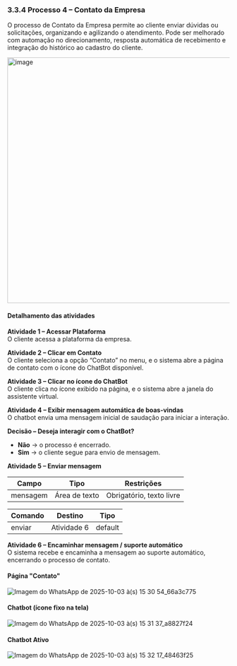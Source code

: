 ### 3.3.4 Processo 4 – Contato da Empresa

O processo de Contato da Empresa permite ao cliente enviar dúvidas ou solicitações, organizando e agilizando o atendimento. Pode ser melhorado com automação no direcionamento, resposta automática de recebimento e integração do histórico ao cadastro do cliente.

<img width="1251" height="557" alt="image" src="https://github.com/user-attachments/assets/1376bdb2-b053-4857-9614-06cd9740d338" />


#### Detalhamento das atividades

**Atividade 1 – Acessar Plataforma**  
O cliente acessa a plataforma da empresa.  

**Atividade 2 – Clicar em Contato**  
O cliente seleciona a opção “Contato” no menu, e o sistema abre a página de contato com o ícone do ChatBot disponível.  

**Atividade 3 – Clicar no ícone do ChatBot**  
O cliente clica no ícone exibido na página, e o sistema abre a janela do assistente virtual.  

**Atividade 4 – Exibir mensagem automática de boas-vindas**  
O chatbot envia uma mensagem inicial de saudação para iniciar a interação.  

**Decisão – Deseja interagir com o ChatBot?**  
- **Não** → o processo é encerrado.  
- **Sim** → o cliente segue para envio de mensagem.  

**Atividade 5 – Enviar mensagem**  

| **Campo**  | **Tipo**        | **Restrições**                 |
|------------|-----------------|---------------------------------|
| mensagem   | Área de texto   | Obrigatório, texto livre        |

| **Comando** | **Destino**     | **Tipo**   |
|-------------|-----------------|------------|
| enviar      | Atividade 6     | default    |

**Atividade 6 – Encaminhar mensagem / suporte automático**  
O sistema recebe e encaminha a mensagem ao suporte automático, encerrando o processo de contato.  

#### Página "Contato"  
![Imagem do WhatsApp de 2025-10-03 à(s) 15 30 54_66a3c775](https://github.com/user-attachments/assets/7ecdde47-f302-4758-8379-5375cfc55697)

#### Chatbot (ícone fixo na tela)  
![Imagem do WhatsApp de 2025-10-03 à(s) 15 31 37_a8827f24](https://github.com/user-attachments/assets/176beec0-ec9d-4451-93af-7a1436def808)

#### Chatbot Ativo  
![Imagem do WhatsApp de 2025-10-03 à(s) 15 32 17_48463f25](https://github.com/user-attachments/assets/199bec0e-4529-4616-a23c-ffdf5d76edc1)
